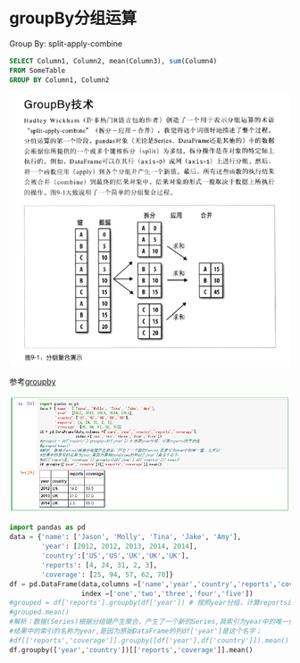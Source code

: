 
# groupBy分组运算

Group By: split-apply-combine
```sql
SELECT Column1, Column2, mean(Column3), sum(Column4)
FROM SomeTable
GROUP BY Column1, Column2
```
![](assets/markdown-img-paste-20170814165431332.png)


参考[groupby](https://pandas.pydata.org/pandas-docs/stable/groupby.html)

![](assets/markdown-img-paste-20170814180948279.png)
```python
import pandas as pd
data = {'name': ['Jason', 'Molly', 'Tina', 'Jake', 'Amy'],
        'year': [2012, 2012, 2013, 2014, 2014],
        'country':['US','US','UK','UK','UK'],
        'reports': [4, 24, 31, 2, 3],
        'coverage': [25, 94, 57, 62, 70]}
df = pd.DataFrame(data,columns =['name','year','country','reports','coverage'],
                  index =['one','two','three','four','five'])
#grouped = df['reports'].groupby(df['year']) # 按照year分组，计算reports的平均值
#grouped.mean()
#解析：数据(Series)根据分组键产生聚合，产生了一个新的Series,其索引为year中的唯一值，之所以
#结果中的索引的名称为year,是因为原始DataFrame的列df['year']是这个名字；
#df[['reports','coverage']].groupby([df['year'],df['country']]).mean()
df.groupby(['year','country'])[['reports','coverage']].mean()

```
